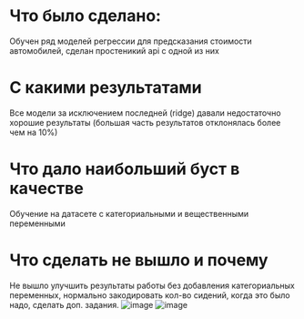 # Что было сделано:
Обучен ряд моделей регрессии для предсказания стоимости автомобилей, сделан простеникий api с одной из них
# С какими результатами
Все модели за исключением последней (ridge) давали недостаточно хорошие результаты (большая часть результатов отклонялась более чем на 10%)
# Что дало наибольший буст в качестве
Обучение на датасете с категориальными и вещественными переменными
# Что сделать не вышло и почему
Не вышло улучшить результаты работы без добавления категориальных переменных, нормально закодировать кол-во сидений, когда это было надо, сделать доп. задания.
![image](https://github.com/user-attachments/assets/7cb1b0fd-5aaa-425b-87f8-f56e5780bbba)
![image](https://github.com/user-attachments/assets/dcb0890a-ec6b-4a17-943d-3d3f9e889d7e)
